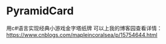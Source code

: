 # PyramidCard
用c#语言实现经典小游戏金字塔纸牌
可以上我的博客园查看详情：https://www.cnblogs.com/mapleincoralsea/p/15754644.html
